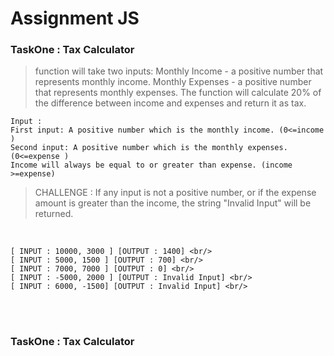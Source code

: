 # Assignment JS

### TaskOne : Tax Calculator

> function will take two inputs:
> Monthly Income - a positive number that represents monthly income.
> Monthly Expenses - a positive number that represents monthly expenses.
> The function will calculate 20% of the difference between income and expenses and return it as tax.

```
Input :
First input: A positive number which is the monthly income. (0<=income )
Second input: A positive number which is the monthly expenses. (0<=expense )
Income will always be equal to or greater than expense. (income >=expense)
```

> CHALLENGE : If any input is not a positive number, or if the expense amount is greater than the income, the string "Invalid Input" will be returned.
<br/>

``` 
[ INPUT : 10000, 3000 ] [OUTPUT : 1400] <br/>
[ INPUT : 5000, 1500 ] [OUTPUT : 700] <br/>
[ INPUT : 7000, 7000 ] [OUTPUT : 0] <br/>
[ INPUT : -5000, 2000 ] [OUTPUT : Invalid Input] <br/>
[ INPUT : 6000, -1500] [OUTPUT : Invalid Input] <br/>

```

<br/>
<br/>

### TaskOne : Tax Calculator